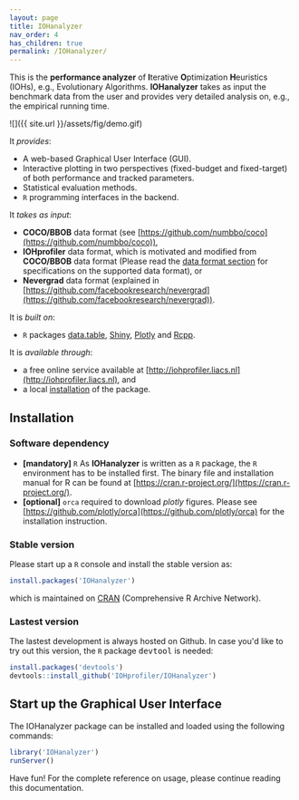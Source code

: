 ```yaml
---
layout: page
title: IOHanalyzer
nav_order: 4
has_children: true
permalink: /IOHanalyzer/
---
```


This is the __performance analyzer__ of **I**terative **O**ptimization **H**euristics (IOHs), e.g., Evolutionary Algorithms. **IOHanalyzer** takes as input the benchmark data from the user and provides very detailed analysis on, e.g., the empirical running time.

![]({{ site.url }}/assets/fig/demo.gif)

It _provides_:

* A web-based Graphical User Interface (GUI).
* Interactive plotting in two perspectives (fixed-budget and fixed-target) of both performance and tracked parameters.
* Statistical evaluation methods.
* `R` programming interfaces in the backend.

It _takes as input_:

* **COCO/BBOB** data format (see [https://github.com/numbbo/coco](https://github.com/numbbo/coco)),
* **IOHprofiler** data format, which is motivated and modified from **COCO/BBOB** data format (Please read the [data format section](/IOHanalyzer/data/) for specifications on the supported data format), or
* **Nevergrad** data format (explained in [https://github.com/facebookresearch/nevergrad](https://github.com/facebookresearch/nevergrad)).

It is _built on_:

* `R` packages [data.table](https://cran.r-project.org/web/packages/data.table/), [Shiny](https://shiny.rstudio.com/), [Plotly](https://plot.ly/) and [Rcpp](http://www.rcpp.org/).
<!-- * [scmacp](https://github.com/b0rxa/scmamp) package for Bayesian analysis. -->

It is _available through_:

* a free online service available at [http://iohprofiler.liacs.nl](http://iohprofiler.liacs.nl), and
* a local [installation](#install) of the package.

## <a name="install"></a>Installation

### Software dependency

* **[mandatory]** `R` As __IOHanalyzer__ is written as a `R` package, the `R` environment has to be installed first. The binary file and installation manual for R can be found at [https://cran.r-project.org/](https://cran.r-project.org/).
* **[optional]** `orca` required to download _plotly_ figures. Please see [https://github.com/plotly/orca](https://github.com/plotly/orca) for the installation instruction.

### Stable version

Please start up a `R` console and install the stable version as:

```r
install.packages('IOHanalyzer')
```

which is maintained on [CRAN](https://CRAN.R-project.org/package=IOHanalyzer) (Comprehensive R Archive Network).

### Lastest version

The lastest development is always hosted on Github. In case you'd like to try out this version, the `R` package <tt>devtool</tt> is needed:

```r
install.packages('devtools')
devtools::install_github('IOHprofiler/IOHanalyzer')
```

## Start up the Graphical User Interface

The IOHanalyzer package can be installed and loaded using the following commands:

```r
library('IOHanalyzer')
runServer()
```

Have fun! For the complete reference on usage, please continue reading this documentation.
